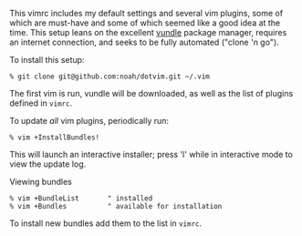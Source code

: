 This vimrc includes my default settings and several vim plugins, some of
which are must-have and some of which seemed like a good idea at the
time.  This setup leans on the excellent
[vundle](https://github.com/gmarik/vundle.git) package manager, requires
an internet connection, and seeks to be fully automated ("clone 'n go").

To install this setup:

```
% git clone git@github.com:noah/dotvim.git ~/.vim
```

The first vim is run, vundle will be downloaded, as well as the list of
plugins defined in `vimrc`.

To update *all* vim plugins, periodically run:

```
% vim +InstallBundles!
```

This will launch an interactive installer; press 'l' while in
interactive mode to view the update log.

Viewing bundles

```
% vim +BundleList       " installed
% vim +Bundles          " available for installation
```

To install new bundles add them to the list in `vimrc`.

